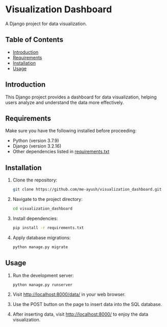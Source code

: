 # Visualization Dashboard

A Django project for data visualization.

## Table of Contents

- [Introduction](#introduction)
- [Requirements](#requirements)
- [Installation](#installation)
- [Usage](#usage)

## Introduction

This Django project provides a dashboard for data visualization, helping users analyze and understand the data more effectively.

## Requirements

Make sure you have the following installed before proceeding:

- Python (version 3.7.9)
- Django (version 3.2.16)
- Other dependencies listed in [requirements.txt](requirements.txt)

## Installation

1. Clone the repository:

   ```bash
   git clone https://github.com/me-ayush/visualization_dashboard.git
   ```

2. Navigate to the project directory:

   ```bash
   cd visualization_dashboard
   ```

3. Install dependencies:

   ```bash
   pip install -r requirements.txt
   ```

4. Apply database migrations:

   ```bash
   python manage.py migrate
   ```

## Usage

1. Run the development server:

   ```bash
   python manage.py runserver
   ```

2. Visit [http://localhost:8000/data/](http://localhost:8000/data/) in your web browser.

3. Use the POST button on the page to insert data into the SQL database.

4. After inserting data, visit [http://localhost:8000/](http://localhost:8000/) to enjoy the data visualization.
